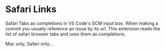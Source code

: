 # Safari Links

Safari Tabs as completions in VS Code's SCM input box. When making a commit you usually reference an issue by its url. This extension reads the list of safari browser tabs and uses them as completions.

Mac only, Safari only...
